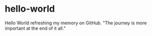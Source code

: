 # hello-world
Hello World refreshing my memory on GitHub.
"The journey is more important at the end of it all."
